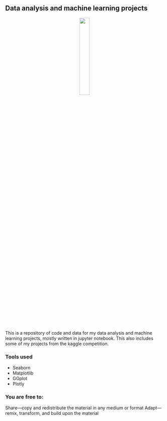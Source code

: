 
## Data analysis and machine learning projects

<p align="center" width="70%">
    <img width="25%" src="https://www.istockphoto.com/photo/stock-market-report-gm1040865674-278638861?utm_source=unsplash&utm_medium=affiliate&utm_campaign=srp_photos_bottom&utm_content=https%3A%2F%2Funsplash.com%2Fs%2Fphotos%2Fdata-analysis&utm_term=data%20analysis%3A%3A%3A">
</p>

This is a repository of code and data for my data analysis and machine learning projects, mostly written in jupyter notebook. This also includes some of my projects from the kaggle competition. 
### Tools used
* Seaborn
* Matplotlib
* GGplot
* Plotly

### You are free to:
Share—copy and redistribute the material in any medium or format
Adapt—remix, transform, and build upon the material
